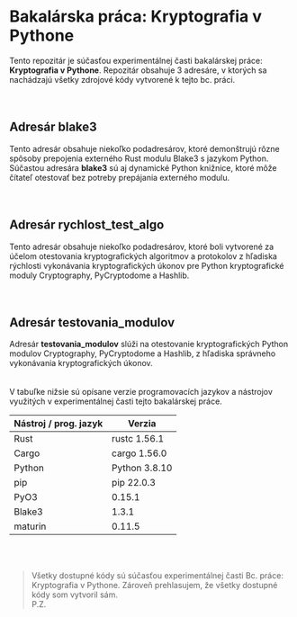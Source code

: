 # Bakalárska práca: Kryptografia v Pythone
Tento repozitár je súčasťou experimentálnej časti bakalárskej práce: __Kryptografia v Pythone__. Repozitár obsahuje 3 adresáre, v ktorých sa nachádzajú všetky zdrojové kódy vytvorené k tejto bc. práci.
<br><br><br>
## Adresár blake3
Tento adresár obsahuje niekoľko podadresárov, ktoré demonštrujú rôzne spôsoby prepojenia externého Rust modulu Blake3 s jazykom Python. Súčastou adresára __blake3__ sú aj dynamické Python knižnice, ktoré môže čítateľ otestovať bez potreby prepájania externého modulu.
<br><br><br>
## Adresár rychlost_test_algo
Tento adresár obsahuje niekoľko podadresárov, ktoré boli vytvorené za účelom otestovania kryptografických algoritmov a protokolov z hľadiska rýchlosti vykonávania kryptografických úkonov pre Python kryptografické moduly Cryptography, PyCryptodome a Hashlib.
<br><br><br>
## Adresár testovania_modulov
Adresár __testovania_modulov__ slúži na otestovanie kryptografických Python modulov Cryptography, PyCryptodome a Hashlib, z hľadiska správneho vykonávania kryptografických úkonov.
<br><br><br>
V tabuľke nižsie sú opísane verzie programovacích jazykov a nástrojov využitých v experimentálnej časti tejto bakalárskej práce.

|Nástroj / prog. jazyk |Verzia  |
--- | --- |
|Rust|rustc 1.56.1|
|Cargo|cargo 1.56.0|
|Python|Python 3.8.10|
|pip|pip 22.0.3|
|PyO3|0.15.1|
|Blake3|1.3.1|
|maturin|0.11.5|

<br><br>

> Všetky dostupné kódy sú súčasťou experimentálnej časti Bc. práce: Kryptografia v Pythone. Zároveň prehlasujem, že všetky dostupné kódy som vytvoril sám.  
P.Z.
